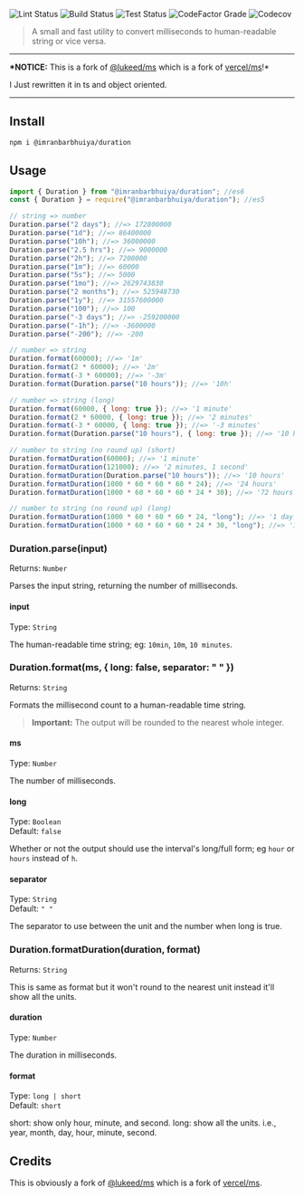 ![Lint Status](https://img.shields.io/github/workflow/status/imranbarbhuiya/duration/Lint/main?label=Lint&logo=eslint&style=for-the-badge)
![Build Status](https://img.shields.io/github/workflow/status/imranbarbhuiya/duration/Build/main?label=Build&style=for-the-badge&logo=TypeScript)
![Test Status](https://img.shields.io/github/workflow/status/imranbarbhuiya/duration/Test/main?label=Test&style=for-the-badge&logo=Jest)
![CodeFactor Grade](https://img.shields.io/codefactor/grade/github/imranbarbhuiya/duration?logo=codefactor&style=for-the-badge)
![Codecov](https://img.shields.io/codecov/c/github/imranbarbhuiya/duration?logo=codecov&style=for-the-badge&token=4EAW3WK5QV)

> A small and fast utility to convert milliseconds to human-readable string or vice versa.

---

**\*NOTICE:** This is a fork of [@lukeed/ms](https://github.com/lukeed/ms) which is a fork of [vercel/ms](https://github.com/vercel/ms)!\*<br>

I Just rewritten it in ts and object oriented.

---

## Install

```bash
npm i @imranbarbhuiya/duration
```

## Usage

```js
import { Duration } from "@imranbarbhuiya/duration"; //es6
const { Duration } = require("@imranbarbhuiya/duration"); //es5

// string => number
Duration.parse("2 days"); //=> 172800000
Duration.parse("1d"); //=> 86400000
Duration.parse("10h"); //=> 36000000
Duration.parse("2.5 hrs"); //=> 9000000
Duration.parse("2h"); //=> 7200000
Duration.parse("1m"); //=> 60000
Duration.parse("5s"); //=> 5000
Duration.parse("1mo"); //=> 2629743830
Duration.parse("2 months"); //=> 525948730
Duration.parse("1y"); //=> 31557600000
Duration.parse("100"); //=> 100
Duration.parse("-3 days"); //=> -259200000
Duration.parse("-1h"); //=> -3600000
Duration.parse("-200"); //=> -200

// number => string
Duration.format(60000); //=> '1m'
Duration.format(2 * 60000); //=> '2m'
Duration.format(-3 * 60000); //=> '-3m'
Duration.format(Duration.parse("10 hours")); //=> '10h'

// number => string (long)
Duration.format(60000, { long: true }); //=> '1 minute'
Duration.format(2 * 60000, { long: true }); //=> '2 minutes'
Duration.format(-3 * 60000, { long: true }); //=> '-3 minutes'
Duration.format(Duration.parse("10 hours"), { long: true }); //=> '10 hours'

// number to string (no round up) (short)
Duration.formatDuration(60000); //=> '1 minute'
Duration.formatDuration(121000); //=> '2 minutes, 1 second'
Duration.formatDuration(Duration.parse("10 hours")); //=> '10 hours'
Duration.formatDuration(1000 * 60 * 60 * 60 * 24); //=> '24 hours'
Duration.formatDuration(1000 * 60 * 60 * 60 * 24 * 30); //=> '72 hours'

// number to string (no round up) (long)
Duration.formatDuration(1000 * 60 * 60 * 60 * 24, "long"); //=> '1 day'
Duration.formatDuration(1000 * 60 * 60 * 60 * 24 * 30, "long"); //=> '1 month'
```

### Duration.parse(input)

Returns: `Number`

Parses the input string, returning the number of milliseconds.

#### input

Type: `String`

The human-readable time string; eg: `10min`, `10m`, `10 minutes`.

### Duration.format(ms, { long: false, separator: " " })

Returns: `String`

Formats the millisecond count to a human-readable time string.

> **Important:** The output will be rounded to the nearest whole integer.

#### ms

Type: `Number`

The number of milliseconds.

#### long

Type: `Boolean`<br>
Default: `false`

Whether or not the output should use the interval's long/full form; eg `hour` or `hours` instead of `h`.

#### separator

Type: `String`<br>
Default: `" "`

The separator to use between the unit and the number when long is true.

### Duration.formatDuration(duration, format)

Returns: `String`

This is same as format but it won't round to the nearest unit instead it'll show all the units.

#### duration

Type: `Number`

The duration in milliseconds.

#### format

Type: `long | short`<br>
Default: `short`

short: show only hour, minute, and second.
long: show all the units. i.e., year, month, day, hour, minute, second.

## Credits

This is obviously a fork of [@lukeed/ms](https://github.com/lukeed/ms) which is a fork of [vercel/ms](https://github.com/vercel/ms).
